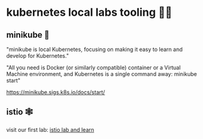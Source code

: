 # kubernetes local labs tooling 🥼🧪

## minikube 🧊

"minikube is local Kubernetes, focusing on making it easy to learn and develop
for Kubernetes."

"All you need is Docker (or similarly compatible) container or a Virtual Machine environment, and Kubernetes is a single command away: minikube start"

https://minikube.sigs.k8s.io/docs/start/

## istio 🕸️

visit our first lab: [istio lab and learn](istio/README.md)


